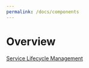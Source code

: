 ```yaml
---
permalink: /docs/components
---
```


# Overview

[Service Lifecycle Management](https://fabos-ai.github.io/fabos-slm/docs/getting-started/)